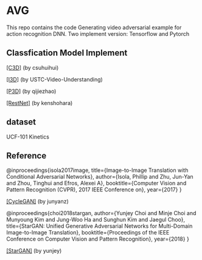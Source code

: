 # AVG
 
 This repo contains the code Generating video adversarial example for action recognition DNN.
 Two implement version: Tensorflow and Pytorch
 
## Classfication Model Implement
 
<a href=" https://github.com/csuhuihui/pytorch-c3d">[C3D]</a> (by csuhuihui)
 
<a href="  https://github.com/USTC-Video-Understanding/I3D_Finetune">[I3D]</a> (by USTC-Video-Understanding)
 
<a href=" https://github.com/qijiezhao/pseudo-3d-pytorch">[P3D]</a> (by qijiezhao)
 
<a href=" https://https://github.com/kenshohara/video-classification-3d-cnn-pytorch">[RestNet]</a> (by kenshohara)
 
## dataset
UCF-101
Kinetics 

## Reference

@inproceedings{isola2017image,
  title={Image-to-Image Translation with Conditional Adversarial Networks},
  author={Isola, Phillip and Zhu, Jun-Yan and Zhou, Tinghui and Efros, Alexei A},
  booktitle={Computer Vision and Pattern Recognition (CVPR), 2017 IEEE Conference on},
  year={2017}
}

<a href="https://github.com/junyanz/pytorch-CycleGAN-and-pix2pix">[CycleGAN]</a> (by junyanz)


@inproceedings{choi2018stargan,
author={Yunjey Choi and Minje Choi and Munyoung Kim and Jung-Woo Ha and Sunghun Kim and Jaegul Choo},
title={StarGAN: Unified Generative Adversarial Networks for Multi-Domain Image-to-Image Translation},
booktitle={Proceedings of the IEEE Conference on Computer Vision and Pattern Recognition},
year={2018}
}

<a href="https://github.com/yunjey/StarGAN">[StarGAN]</a> (by yunjey)
